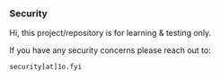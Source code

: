 ### Security

Hi, this project/repository is for learning & testing only.

If you have any security concerns please reach out to: 

```
security[at]1o.fyi
```


